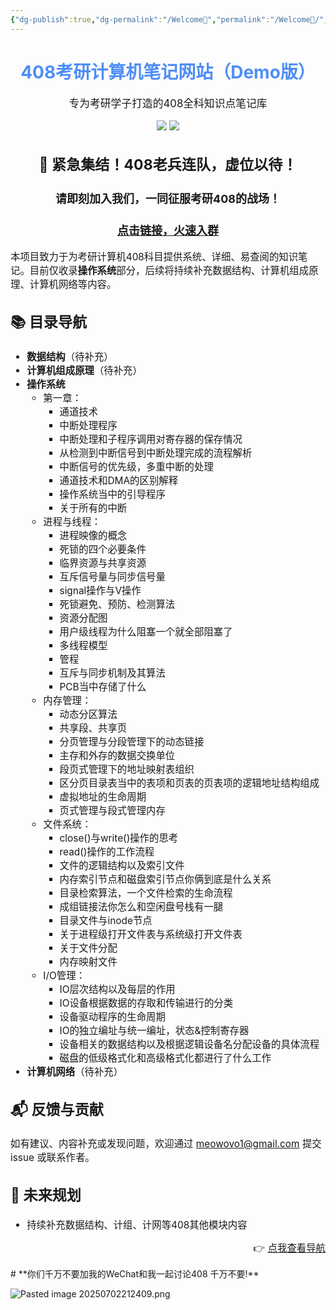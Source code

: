 ```yaml
---
{"dg-publish":true,"dg-permalink":"/Welcome🎉","permalink":"/Welcome🎉/","tags":["gardenEntry"],"dgShowBacklinks":true,"dgShowLocalGraph":true,"dgShowInlineTitle":true}
---
```



<div align="center">
  <h1 style="color:#4F8EF7;">408考研计算机笔记网站（Demo版）</h1>
  <p style="font-size:1.2em;">专为考研学子打造的408全科知识点笔记库</p>
  <img src="https://img.shields.io/badge/OS-操作系统-blue" />
  <img src="https://img.shields.io/badge/状态-Demo--预览版-orange" />
</div>


<div style="font-size:1.1em;">

<center>
  <h2>📢 紧急集结！408老兵连队，虚位以待！</h2>
  <h3>请即刻加入我们，一同征服考研408的战场！</h3>
  <h3><a href="https://qm.qq.com/q/iebEd8lN04">点击链接，火速入群</a></h3>
</center>

<p>本项目致力于为考研计算机408科目提供系统、详细、易查阅的知识笔记。目前仅收录<strong>操作系统</strong>部分，后续将持续补充数据结构、计算机组成原理、计算机网络等内容。</p>

<h2>📚 目录导航</h2>
<ul>
  <li><b>数据结构</b>（待补充）</li>
  <li><b>计算机组成原理</b>（待补充）</li>
  <li><b>操作系统</b>
    <ul>
      <li>第一章：
        <ul>
          <li>通道技术</li>
          <li>中断处理程序</li>
          <li>中断处理和子程序调用对寄存器的保存情况</li>
          <li>从检测到中断信号到中断处理完成的流程解析</li>
          <li>中断信号的优先级，多重中断的处理</li>
          <li>通道技术和DMA的区别解释</li>
          <li>操作系统当中的引导程序</li>
          <li>关于所有的中断</li>
        </ul>
      </li>
      <li>进程与线程：
        <ul>
          <li>进程映像的概念</li>
          <li>死锁的四个必要条件</li>
          <li>临界资源与共享资源</li>
          <li>互斥信号量与同步信号量</li>
          <li>signal操作与V操作</li>
          <li>死锁避免、预防、检测算法</li>
          <li>资源分配图</li>
          <li>用户级线程为什么阻塞一个就全部阻塞了</li>
          <li>多线程模型</li>
          <li>管程</li>
          <li>互斥与同步机制及其算法</li>
          <li>PCB当中存储了什么</li>
        </ul>
      </li>
      <li>内存管理：
        <ul>
          <li>动态分区算法</li>
          <li>共享段、共享页</li>
          <li>分页管理与分段管理下的动态链接</li>
          <li>主存和外存的数据交换单位</li>
          <li>段页式管理下的地址映射表组织</li>
          <li>区分页目录表当中的表项和页表的页表项的逻辑地址结构组成</li>
          <li>虚拟地址的生命周期</li>
          <li>页式管理与段式管理内存</li>
        </ul>
      </li>
      <li>文件系统：
        <ul>
          <li>close()与write()操作的思考</li>
          <li>read()操作的工作流程</li>
          <li>文件的逻辑结构以及索引文件</li>
          <li>内存索引节点和磁盘索引节点你俩到底是什么关系</li>
          <li>目录检索算法，一个文件检索的生命流程</li>
          <li>成组链接法你怎么和空闲盘号栈有一腿</li>
          <li>目录文件与inode节点</li>
          <li>关于进程级打开文件表与系统级打开文件表</li>
          <li>关于文件分配</li>
          <li>内存映射文件</li>
        </ul>
      </li>
      <li>I/O管理：
        <ul>
          <li>IO层次结构以及每层的作用</li>
          <li>IO设备根据数据的存取和传输进行的分类</li>
          <li>设备驱动程序的生命周期</li>
          <li>IO的独立编址与统一编址，状态&控制寄存器</li>
          <li>设备相关的数据结构以及根据逻辑设备名分配设备的具体流程</li>
          <li>磁盘的低级格式化和高级格式化都进行了什么工作</li>
        </ul>
      </li>
    </ul>
  </li>
  <li><b>计算机网络</b>（待补充）</li>
</ul>

<h2>📬 反馈与贡献</h2>
<p>如有建议、内容补充或发现问题，欢迎通过 <a href="mailto:meowovo1@gmail.com">meowovo1@gmail.com</a> 提交 issue 或联系作者。</p>

<h2>🌱 未来规划</h2>
<ul>
  <li>持续补充数据结构、计组、计网等408其他模块内容</li>
</ul>

<p style="text-align:right;">👉 <a href="/408/导航">点我查看导航</a></p>

</div>
# **你们千万不要加我的WeChat和我一起讨论408 千万不要!**


![Pasted image 20250702212409.png](/img/user/%E9%99%84%E4%BB%B6/Pasted%20image%2020250702212409.png)